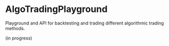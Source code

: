 # AlgoTradingPlayground
Playground and API for backtesting and trading different algorithmic trading methods. 

(in progress)
